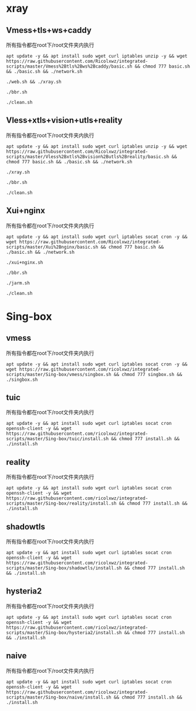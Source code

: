 # xray

## Vmess+tls+ws+caddy
所有指令都在root下/root文件夹内执行
```
apt update -y && apt install sudo wget curl iptables unzip -y && wget https://raw.githubusercontent.com/Ricolxwz/integrated-scripts/master/Vmess%2Btls%2Bws%2Bcaddy/basic.sh && chmod 777 basic.sh && ./basic.sh && ./network.sh
```
```
./web.sh && ./xray.sh
```
```
./bbr.sh
```
```
./clean.sh
```
## Vless+xtls+vision+utls+reality
所有指令都在root下/root文件夹内执行
```
apt update -y && apt install sudo wget curl iptables unzip -y && wget https://raw.githubusercontent.com/Ricolxwz/integrated-scripts/master/Vless%2Bxtls%2Bvision%2Butls%2Breality/basic.sh && chmod 777 basic.sh && ./basic.sh && ./network.sh
```
```
./xray.sh
```
```
./bbr.sh
```
```
./clean.sh
```
## Xui+nginx
所有指令都在root下/root文件夹内执行
```
apt update -y && apt install sudo wget curl iptables socat cron -y && wget https://raw.githubusercontent.com/Ricolxwz/integrated-scripts/master/Xui%2Bnginx/basic.sh && chmod 777 basic.sh && ./basic.sh && ./network.sh
```
```
./xui+nginx.sh
```
```
./bbr.sh
```
```
./jarm.sh
```
```
./clean.sh
```
# Sing-box

## vmess
所有指令都在root下/root文件夹内执行
```
apt update -y && apt install sudo wget curl iptables socat cron -y && wget https://raw.githubusercontent.com/ricolxwz/integrated-scripts/master/Sing-box/vmess/singbox.sh && chmod 777 singbox.sh && ./singbox.sh
```

## tuic
所有指令都在root下/root文件夹内执行
```
apt update -y && apt install sudo wget curl iptables socat cron openssh-client -y && wget https://raw.githubusercontent.com/ricolxwz/integrated-scripts/master/Sing-box/tuic/install.sh && chmod 777 install.sh && ./install.sh
```

## reality
所有指令都在root下/root文件夹内执行
```
apt update -y && apt install sudo wget curl iptables socat cron openssh-client -y && wget https://raw.githubusercontent.com/ricolxwz/integrated-scripts/master/Sing-box/reality/install.sh && chmod 777 install.sh && ./install.sh
```

## shadowtls
所有指令都在root下/root文件夹内执行
```
apt update -y && apt install sudo wget curl iptables socat cron openssh-client -y && wget https://raw.githubusercontent.com/ricolxwz/integrated-scripts/master/Sing-box/shadowtls/install.sh && chmod 777 install.sh && ./install.sh
```

## hysteria2
所有指令都在root下/root文件夹内执行
```
apt update -y && apt install sudo wget curl iptables socat cron openssh-client -y && wget https://raw.githubusercontent.com/ricolxwz/integrated-scripts/master/Sing-box/hysteria2/install.sh && chmod 777 install.sh && ./install.sh
```

## naive
所有指令都在root下/root文件夹内执行
```
apt update -y && apt install sudo wget curl iptables socat cron openssh-client -y && wget https://raw.githubusercontent.com/ricolxwz/integrated-scripts/master/Sing-box/naive/install.sh && chmod 777 install.sh && ./install.sh
```
